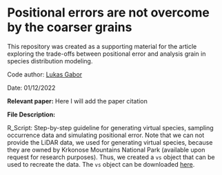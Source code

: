 # Positional errors are not overcome by the coarser grains
This repository was created as a supporting material for the article exploring the trade-offs between positional error and analysis grain in species distribution modeling. 

Code author: [Lukas Gabor](https://scholar.google.cz/citations?user=pLQXY5wAAAAJ&hl=cs)

Date: 01/12/2022

**Relevant paper:**
Here I will add the paper citation

**File Description:**

R_Script: Step-by-step guideline for generating virtual species, sampling occurrence data and simulating positional error.
Note that we can not provide the LiDAR data, we used for generating virtual species, because they are owned by Krkonose Mountains National Park (available upon request for research purposes). Thus, we created a `vs` object that can be used to recreate the data. The `vs` object can be downloaded [here](https://drive.google.com/file/d/1f7ebUrg9NHzYIxw23TOOwFOg3LnGD661/view?usp=sharing).



